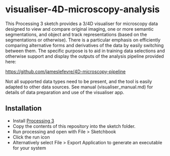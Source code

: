 # visualiser-4D-microscopy-analysis

This Processing 3 sketch provides a 3/4D visualiser for microscopy data designed to view and compare original imaging, one or more semantic segmentations, and object and track representations (based on the segmentations or otherwise). There is a particular emphasis on efficiently comparing alternative forms and derivatives of the data by easily switching between them. The specific purpose is to aid in training data selections and otherwise support and display the outputs of the analysis pipeline provided here:

<https://github.com/jameslefevre/4D-microscopy-pipeline>


Not all supported data types need to be present, and the tool is easily adapted to other data sources.
See manual (visualiser_manual.md) for details of data preparation and use of the visualiser app.


## Installation

- Install [Processing 3](https://processing.org/)
- Copy the contents of this repository into the sketch folder.
- Run processing and open with File > Sketchbook
- Click the run icon
- Alternatively select File > Export Application to generate an executable for your system



